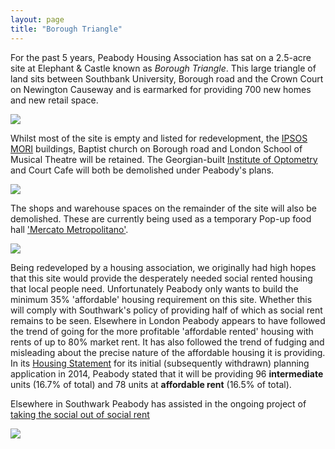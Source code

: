 ```yaml
---
layout: page
title: "Borough Triangle"
---
```

For the past 5 years, Peabody Housing Association has sat on a 2.5-acre site at Elephant & Castle known as _Borough Triangle_. This large triangle of land sits between Southbank University, Borough road and the Crown Court on Newington Causeway and is earmarked for providing 700 new homes and new retail space.  

![](https://crappistmartin.github.io/images/BoroughTriangle.png)

Whilst most of the site is empty and listed for redevelopment, the [IPSOS MORI](https://www.ipsos-mori.com/) buildings, Baptist church on Borough road and London School of Musical Theatre will be retained. The Georgian-built [Institute of Optometry](https://www.ioo.org.uk/) and Court Cafe will both be demolished under Peabody's plans. 

![](https://35percent.org/img/boroughtriangle.jpg)

The shops and warehouse spaces on the remainder of the site will also be demolished. These are currently being used as a temporary Pop-up food hall ['Mercato Metropolitano'](https://www.mercatometropolitano.co.uk/).

![](https://assets.londonist.com/uploads/2016/12/i875/mercato_3.jpg)

Being redeveloped by a housing association, we originally had high hopes that this site would provide the desperately needed social rented housing that local people need. Unfortunately Peabody only wants to build the minimum 35% 'affordable' housing requirement on this site. Whether this will comply with Southwark's policy of providing half of which as social rent remains to be seen. Elsewhere in London Peabody appears to have followed the trend of going for the more profitable 'affordable rented' housing with rents of up to 80% market rent. It has also followed the trend of fudging and misleading about the precise nature of the affordable housing it is providing. In its [Housing Statement](https://planningonline.southwark.gov.uk/DocsOnline/Documents/387231_1.pdf) for its initial (subsequently withdrawn) planning application in 2014, Peabody stated that it will be providing 96 __intermediate__ units (16.7% of total) and 78 units at __affordable rent__ (16.5% of total). 

Elsewhere in Southwark Peabody has assisted in the ongoing project of [taking the social out of social rent](/redefining-social-rent)

![](https://35percent.org/img/peabodysocialrent.jpg)

<meta name="twitter:card" content="summary_large_image">
<meta name="twitter:site" content="@35percent_EAN">
<meta name="twitter:title" content="Peabody's Borough Triangle scheme">
<meta name="twitter:description" content="Peabody continues to delay building 700 new homes on 2.5-acre Elephant & Castle site.">
<meta name="twitter:image" content="https://crappistmartin.github.io/images/BoroughTriangle.png">
